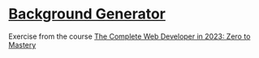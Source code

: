  <h1><a href="https://bluebutterflies.github.io/BackgroundGenerator/">Background Generator</a></h1>
<p>Exercise from the course <a href="https://www.udemy.com/course/the-complete-web-developer-zero-to-mastery/">The Complete Web Developer in 2023: Zero to Mastery</a></p>
 
